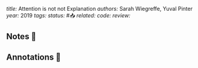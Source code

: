 *title:* Attention is not not Explanation
*authors:* Sarah Wiegreffe, Yuval Pinter
*year:* 2019
*tags:* 
*status:* #📥
*related:*
*code:*
*review:*

## Notes 📍

## Annotations 📖